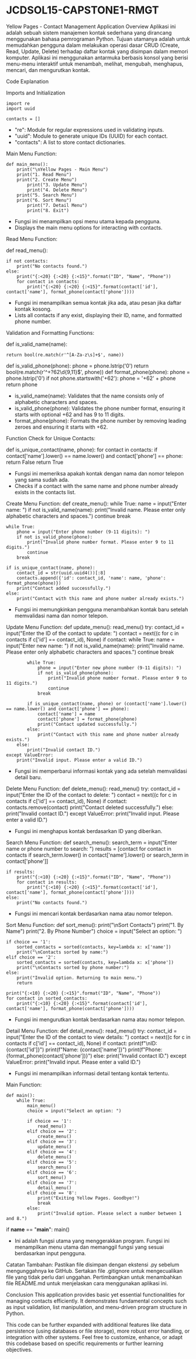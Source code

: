 # JCDSOL15-CAPSTONE1-RMGT
Yellow Pages - Contact Management Application
Overview
Aplikasi ini adalah sebuah sistem manajemen kontak sederhana yang dirancang menggunakan bahasa pemrograman Python. Tujuan utamanya adalah untuk memudahkan pengguna dalam melakukan operasi dasar CRUD (Create, Read, Update, Delete) terhadap daftar kontak yang disimpan dalam memori komputer. Aplikasi ini menggunakan antarmuka berbasis konsol yang berisi menu-menu interaktif untuk menambah, melihat, mengubah, menghapus, mencari, dan mengurutkan kontak.

Code Explanation

Imports and Initialization

	import re
	import uuid

	contacts = []
- "re": Module for regular expressions used in validating inputs.
- "uuid": Module to generate unique IDs (UUID) for each contact.
- "contacts": A list to store contact dictionaries.

Main Menu Function:

	def main_menu():
		print("\nYellow Pages - Main Menu")
 		print("1. Read Menu")
   		print("2. Create Menu")
     		print("3. Update Menu")
       		print("4. Delete Menu")
	 	print("5. Search Menu")
   		print("6. Sort Menu")
     		print("7. Detail Menu")
       		print("8. Exit")
- Fungsi ini menampilkan opsi menu utama kepada pengguna.  
- Displays the main menu options for interacting with contacts.

Read Menu Function:

def read_menu():

    if not contacts:
        print("No contacts found.")
    else:
        print("{:<20} {:<20} {:<15}".format("ID", "Name", "Phone"))
        for contact in contacts:
            print("{:<20} {:<20} {:<15}".format(contact['id'], contact['name'], format_phone(contact['phone'])))
- Fungsi ini menampilkan semua kontak jika ada, atau pesan jika daftar kontak kosong.
- Lists all contacts if any exist, displaying their ID, name, and formatted phone number.

Validation and Formatting Functions:

def is_valid_name(name):

    return bool(re.match(r'^[A-Za-z\s]+$', name))
def is_valid_phone(phone):
    phone = phone.lstrip('0')
    return bool(re.match(r'^\+?62\d{9,11}$', phone))
def format_phone(phone):
    phone = phone.lstrip('0')
    if not phone.startswith('+62'):
        phone = '+62' + phone
    return phone
- is_valid_name(name): Validates that the name consists only of alphabetic characters and spaces.
- is_valid_phone(phone): Validates the phone number format, ensuring it starts with optional +62 and has 9 to 11 digits.
- format_phone(phone): Formats the phone number by removing leading zeroes and ensuring it starts with +62.

Function Check for Unique Contacts:

def is_unique_contact(name, phone):
    for contact in contacts:
        if contact['name'].lower() == name.lower() and contact['phone'] == phone:
            return False
    return True
- Fungsi ini memeriksa apakah kontak dengan nama dan nomor telepon yang sama sudah ada.
- Checks if a contact with the same name and phone number already exists in the contacts list.

Create Menu Function:
def create_menu():
    while True:
        name = input("Enter name: ")
        if not is_valid_name(name):
            print("Invalid name. Please enter only alphabetic characters and spaces.")
            continue
        break

    while True:
        phone = input("Enter phone number (9-11 digits): ")
        if not is_valid_phone(phone):
            print("Invalid phone number format. Please enter 9 to 11 digits.")
            continue
        break

    if is_unique_contact(name, phone):
        contact_id = str(uuid.uuid4())[:8]
        contacts.append({'id': contact_id, 'name': name, 'phone': format_phone(phone)})
        print("Contact added successfully.")
    else:
        print("Contact with this name and phone number already exists.")
- Fungsi ini memungkinkan pengguna menambahkan kontak baru setelah memvalidasi nama dan nomor telepon.

Update Menu Function:
def update_menu():
    read_menu()
    try:
        contact_id = input("Enter the ID of the contact to update: ")
        contact = next((c for c in contacts if c['id'] == contact_id), None)
        if contact:
            while True:
                name = input("Enter new name: ")
                if not is_valid_name(name):
                    print("Invalid name. Please enter only alphabetic characters and spaces.")
                    continue
                break

            while True:
                phone = input("Enter new phone number (9-11 digits): ")
                if not is_valid_phone(phone):
                    print("Invalid phone number format. Please enter 9 to 11 digits.")
                    continue
                break

            if is_unique_contact(name, phone) or (contact['name'].lower() == name.lower() and contact['phone'] == phone):
                contact['name'] = name
                contact['phone'] = format_phone(phone)
                print("Contact updated successfully.")
            else:
                print("Contact with this name and phone number already exists.")
        else:
            print("Invalid contact ID.")
    except ValueError:
        print("Invalid input. Please enter a valid ID.")
- Fungsi ini memperbarui informasi kontak yang ada setelah memvalidasi detail baru.
	
Delete Menu Function:
def delete_menu():
    read_menu()
    try:
        contact_id = input("Enter the ID of the contact to delete: ")
        contact = next((c for c in contacts if c['id'] == contact_id), None)
        if contact:
            contacts.remove(contact)
            print("Contact deleted successfully.")
        else:
            print("Invalid contact ID.")
    except ValueError:
        print("Invalid input. Please enter a valid ID.")
- Fungsi ini menghapus kontak berdasarkan ID yang diberikan.

Search Menu Function:
def search_menu():
    search_term = input("Enter name or phone number to search: ")
    results = [contact for contact in contacts if search_term.lower() in contact['name'].lower() or search_term in contact['phone']]
    
    if results:
        print("{:<10} {:<20} {:<15}".format("ID", "Name", "Phone"))
        for contact in results:
            print("{:<10} {:<20} {:<15}".format(contact['id'], contact['name'], format_phone(contact['phone'])))
    else:
        print("No contacts found.")
- Fungsi ini mencari kontak berdasarkan nama atau nomor telepon.

Sort Menu Function:
def sort_menu():
    print("\nSort Contacts")
    print("1. By Name")
    print("2. By Phone Number")
    choice = input("Select an option: ")

    if choice == '1':
        sorted_contacts = sorted(contacts, key=lambda x: x['name'])
        print("\nContacts sorted by name:")
    elif choice == '2':
        sorted_contacts = sorted(contacts, key=lambda x: x['phone'])
        print("\nContacts sorted by phone number:")
    else:
        print("Invalid option. Returning to main menu.")
        return
    
    print("{:<10} {:<20} {:<15}".format("ID", "Name", "Phone"))
    for contact in sorted_contacts:
        print("{:<10} {:<20} {:<15}".format(contact['id'], contact['name'], format_phone(contact['phone'])))
- Fungsi ini mengurutkan kontak berdasarkan nama atau nomor telepon.

 Detail Menu Function:
def detail_menu():
    read_menu()
    try:
        contact_id = input("Enter the ID of the contact to view details: ")
        contact = next((c for c in contacts if c['id'] == contact_id), None)
        if contact:
            print(f"\nID: {contact['id']}")
            print(f"Name: {contact['name']}")
            print(f"Phone: {format_phone(contact['phone'])}")
        else:
            print("Invalid contact ID.")
    except ValueError:
        print("Invalid input. Please enter a valid ID.")
- Fungsi ini menampilkan informasi detail tentang kontak tertentu.

Main Function:

	def main():
    	while True:
        	main_menu()
        	choice = input("Select an option: ")

        	if choice == '1':
            	read_menu()
        	elif choice == '2':
            	create_menu()
        	elif choice == '3':
            	update_menu()
        	elif choice == '4':
            	delete_menu()
        	elif choice == '5':
            	search_menu()
        	elif choice == '6':
            	sort_menu()
        	elif choice == '7':
            	detail_menu()
        	elif choice == '8':
            	print("Exiting Yellow Pages. Goodbye!")
            	break
        	else:
            	print("Invalid option. Please select a number between 1 and 8.")
if __name__ == "__main__":
    main()
- Ini adalah fungsi utama yang menggerakkan program. Fungsi ini menampilkan menu utama dan memanggil fungsi yang sesuai berdasarkan input pengguna.

Catatan Tambahan:
Pastikan file disimpan dengan ekstensi .py sebelum mengunggahnya ke GitHub.
Sertakan file .gitignore untuk mengecualikan file yang tidak perlu dari unggahan.
Pertimbangkan untuk menambahkan file README.md untuk menjelaskan cara menggunakan aplikasi ini.


Conclusion
This application provides basic yet essential functionalities for managing contacts efficiently. It demonstrates fundamental concepts such as input validation, list manipulation, and menu-driven program structure in Python.

This code can be further expanded with additional features like data persistence (using databases or file storage), more robust error handling, or integration with other systems.
Feel free to customize, enhance, or adapt this codebase based on specific requirements or further learning objectives.

  

